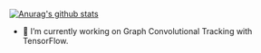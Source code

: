 
[![Anurag's github stats](https://github-readme-stats.vercel.app/api?username=TianhangWang)](https://github.com/anuraghazra/github-readme-stats)


- 🔭 I’m currently working on Graph Convolutional Tracking with TensorFlow.
